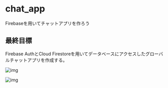 # chat_app

Firebaseを用いてチャットアプリを作ろう

## 最終目標

Firebase AuthとCloud Firestoreを用いてデータベースにアクセスしたグローバルチャットアプリを作成する。

![img](https://user-images.githubusercontent.com/92580123/178930135-beba41b5-1133-4a8e-a7b6-507faced6adf.png)

![img](https://user-images.githubusercontent.com/92580123/202859003-a8f790af-e226-489c-a23a-436d6bbfab8c.png)

